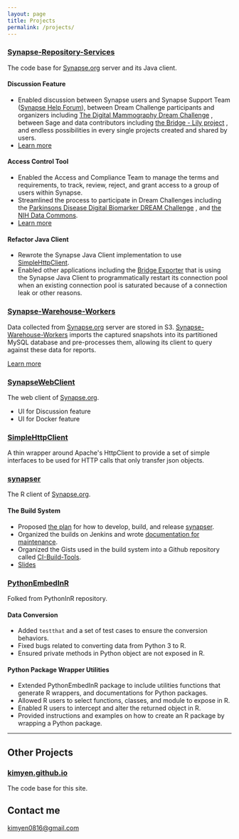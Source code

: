 ```yaml
---
layout: page
title: Projects
permalink: /projects/
---
```


### [Synapse-Repository-Services](https://github.com/Sage-Bionetworks/Synapse-Repository-Services) 
The code base for [Synapse.org](https://www.synapse.org/) server and its Java client.

#### Discussion Feature
* Enabled discussion between Synapse users and Synapse Support Team ([Synapse Help Forum](https://www.synapse.org/#!SynapseForum:default)), between
Dream Challenge participants and organizers including [The Digital Mammography Dream Challenge](https://www.synapse.org/#!Synapse:syn4224222/discussion/default) , between Sage and data contributors including  [the Bridge - Lily project](https://www.synapse.org/#!Synapse:syn6101466/discussion/default) , and endless possibilities in every single projects created and shared by users.
* [Learn more](http://hud.rel.rest.doc.sagebase.org.s3-website-us-east-1.amazonaws.com/#org.sagebionetworks.repo.web.controller.DiscussionController)

#### Access Control Tool
* Enabled the Access and Compliance Team to manage the terms and requirements, to track, review, reject,
and grant access to a group of users within Synapse.
* Streamlined the process to participate in Dream Challenges including the [Parkinsons Disease Digital
Biomarker DREAM Challenge](https://www.synapse.org/#!Synapse:syn8717496/wiki/422884) , and [the NIH Data Commons](https://www.youtube.com/watch?v=P0bYDI2QHZM&t=24s).
* [Learn more](http://hud.rel.rest.doc.sagebase.org.s3-website-us-east-1.amazonaws.com/#org.sagebionetworks.repo.web.controller.DataAccessController)

#### Refactor Java Client
* Rewrote the Synapse Java Client implementation to use [SimpleHttpClient](https://github.com/Sage-Bionetworks/SimpleHttpClient).
* Enabled other applications including the [Bridge Exporter](https://github.com/Sage-Bionetworks/Bridge-Exporter) that is using the Synapse Java Client to programmatically restart its connection pool when an existing connection pool is saturated because of a connection leak or other reasons.


### [Synapse-Warehouse-Workers](https://github.com/Sage-Bionetworks/Synapse-Warehouse-Workers)
Data collected from [Synapse.org](https://www.synapse.org/) server are stored in S3. [Synapse-Warehouse-Workers](https://github.com/Sage-Bionetworks/Synapse-Warehouse-Workers) imports the captured snapshots into its partitioned MySQL database and pre-processes them, allowing its client to query against these data for reports.

[Learn more](https://sagebionetworks.jira.com/wiki/spaces/DW/pages/82116618/MySQL+Data+Warehouse)


### [SynapseWebClient](https://github.com/Sage-Bionetworks/SynapseWebClient)
The web client of [Synapse.org](https://www.synapse.org/).

* UI for Discussion feature
* UI for Docker feature


### [SimpleHttpClient](https://github.com/Sage-Bionetworks/SimpleHttpClient)
A thin wrapper around Apache's HttpClient to provide a set of simple interfaces to be used for HTTP calls that only transfer json objects.


### [synapser](https://github.com/Sage-Bionetworks/synapser)
The R client of [Synapse.org](https://www.synapse.org/).

#### The Build System
* Proposed [the plan](https://sagebionetworks.jira.com/wiki/spaces/SYNR/pages/151420929/synapser+dev+staging+validation+release) for how to develop, build, and release [synapser](https://github.com/Sage-Bionetworks/synapser). 
* Organized the builds on Jenkins and wrote [documentation for maintenance](https://sagebionetworks.jira.com/wiki/spaces/SYNR/pages/154861569/Jenkins+Builds+-+Info+and+Maintenance).
* Organized the Gists used in the build system into a Github repository called [CI-Build-Tools](https://github.com/Sage-Bionetworks/CI-Build-Tools).
* [Slides](/slides/SynapseRClientBuild&DeploySystem.pdf)

### [PythonEmbedInR](https://github.com/Sage-Bionetworks/PythonEmbedInR)
Folked from PythonInR repository. 

#### Data Conversion
* Added `testthat` and a set of test cases to ensure the conversion behaviors.
* Fixed bugs related to converting data from Python 3 to R.
* Ensured private methods in Python object are not exposed in R.

#### Python Package Wrapper Utilities
* Extended PythonEmbedInR package to include utilities functions that generate R wrappers, and documentations for Python packages.
* Allowed R users to select functions, classes, and module to expose in R.
* Enabled R users to intercept and alter the returned object in R.
* Provided instructions and examples on how to create an R package by wrapping a Python package.

***


## Other Projects

### [kimyen.github.io](https://github.com/kimyen/kimyen.github.io)
The code base for this site.

## Contact me

[kimyen0816@gmail.com](mailto:kimyen0816@gmail.com)
